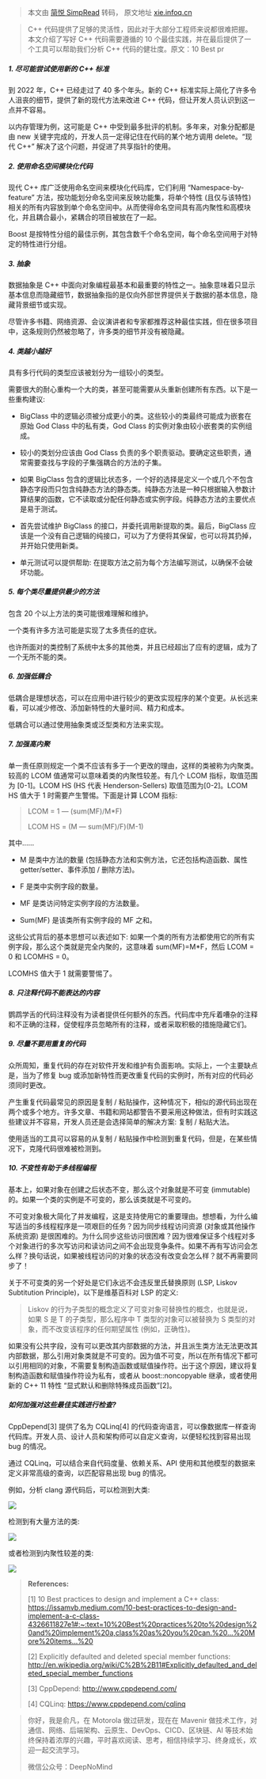 > 本文由 [简悦 SimpRead](http://ksria.com/simpread/) 转码， 原文地址 [xie.infoq.cn](https://xie.infoq.cn/article/e4d2aaba7076c2324249218f6)

> C++ 代码提供了足够的灵活性，因此对于大部分工程师来说都很难把握。本文介绍了写好 C++ 代码需要遵循的 10 个最佳实践，并在最后提供了一个工具可以帮助我们分析 C++ 代码的健壮度。原文：10 Best pr

##### 1. 尽可能尝试使用新的 C++ 标准

到 2022 年，C++ 已经走过了 40 多个年头。新的 C++ 标准实际上简化了许多令人沮丧的细节，提供了新的现代方法来改进 C++ 代码，但让开发人员认识到这一点并不容易。

以内存管理为例，这可能是 C++ 中受到最多批评的机制。多年来，对象分配都是由 new 关键字完成的，开发人员一定得记住在代码的某个地方调用 delete。“现代 C++” 解决了这个问题，并促进了共享指针的使用。

##### 2. 使用命名空间模块化代码

现代 C++ 库广泛使用命名空间来模块化代码库，它们利用 “Namespace-by-feature” 方法，按功能划分命名空间来反映功能集，将单个特性 (且仅与该特性) 相关的所有内容放到单个命名空间中。从而使得命名空间具有高内聚性和高模块化，并且耦合最小，紧耦合的项目被放在了一起。

Boost 是按特性分组的最佳示例，其包含数千个命名空间，每个命名空间用于对特定的特性进行分组。

##### 3. 抽象

数据抽象是 C++ 中面向对象编程最基本和最重要的特性之一。抽象意味着只显示基本信息而隐藏细节，数据抽象指的是仅向外部世界提供关于数据的基本信息，隐藏背景细节或实现。

尽管许多书籍、网络资源、会议演讲者和专家都推荐这种最佳实践，但在很多项目中，这条规则仍然被忽略了，许多类的细节并没有被隐藏。

##### 4. 类越小越好

具有多行代码的类型应该被划分为一组较小的类型。

需要很大的耐心重构一个大的类，甚至可能需要从头重新创建所有东西。以下是一些重构建议:

*   BigClass 中的逻辑必须被分成更小的类。这些较小的类最终可能成为嵌套在原始 God Class 中的私有类，God Class 的实例对象由较小嵌套类的实例组成。
    
*   较小的类划分应该由 God Class 负责的多个职责驱动。要确定这些职责，通常需要查找与字段的子集强耦合的方法的子集。
    
*   如果 BigClass 包含的逻辑比状态多，一个好的选择是定义一个或几个不包含静态字段而只包含纯静态方法的静态类。纯静态方法是一种只根据输入参数计算结果的函数，它不读取或分配任何静态或实例字段。纯静态方法的主要优点是易于测试。
    
*   首先尝试维护 BigClass 的接口，并委托调用新提取的类。最后，BigClass 应该是一个没有自己逻辑的纯接口，可以为了方便将其保留，也可以将其扔掉，并开始只使用新类。
    
*   单元测试可以提供帮助: 在提取方法之前为每个方法编写测试，以确保不会破坏功能。
    

##### 5. 每个类尽量提供最少的方法

包含 20 个以上方法的类可能很难理解和维护。

一个类有许多方法可能是实现了太多责任的症状。

也许所面对的类控制了系统中太多的其他类，并且已经超出了应有的逻辑，成为了一个无所不能的类。

##### 6. 加强低耦合

低耦合是理想状态，可以在应用中进行较少的更改实现程序的某个变更。从长远来看，可以减少修改、添加新特性的大量时间、精力和成本。

低耦合可以通过使用抽象类或泛型类和方法来实现。

##### 7. 加强高内聚

单一责任原则规定一个类不应该有多于一个更改的理由，这样的类被称为内聚类。较高的 LCOM 值通常可以意味着类的内聚性较差。有几个 LCOM 指标，取值范围为 [0-1]。LCOM HS (HS 代表 Henderson-Sellers) 取值范围为[0-2]。LCOM HS 值大于 1 时需要产生警惕。下面是计算 LCOM 指标:

> LCOM = 1 — (sum(MF)/M*F)
> 
> LCOM HS = (M — sum(MF)/F)(M-1)

其中……

*   M 是类中方法的数量 (包括静态方法和实例方法，它还包括构造函数、属性 getter/setter、事件添加 / 删除方法)。
    
*   F 是类中实例字段的数量。
    
*   MF 是类访问特定实例字段的方法数量。
    
*   Sum(MF) 是该类所有实例字段的 MF 之和。
    

这些公式背后的基本思想可以表述如下: 如果一个类的所有方法都使用它的所有实例字段，那么这个类就是完全内聚的，这意味着 sum(MF)=M*F，然后 LCOM = 0 和 LCOMHS = 0。

LCOMHS 值大于 1 就需要警惕了。

##### 8. 只注释代码不能表达的内容

鹦鹉学舌的代码注释没有为读者提供任何额外的东西。代码库中充斥着嘈杂的注释和不正确的注释，促使程序员忽略所有的注释，或者采取积极的措施隐藏它们。

##### 9. 尽量不要用重复的代码

众所周知，重复代码的存在对软件开发和维护有负面影响。实际上，一个主要缺点是，当为了修复 bug 或添加新特性而更改重复代码的实例时，所有对应的代码必须同时更改。

产生重复代码最常见的原因是复制 / 粘贴操作，这种情况下，相似的源代码出现在两个或多个地方。许多文章、书籍和网站都警告不要采用这种做法，但有时实践这些建议并不容易，开发人员还是会选择简单的解决方案: 复制 / 粘贴大法。

使用适当的工具可以容易的从复制 / 粘贴操作中检测到重复代码，但是，在某些情况下，克隆代码很难被检测到。

##### 10. 不变性有助于多线程编程

基本上，如果对象在创建之后状态不变，那么这个对象就是不可变 (immutable) 的。如果一个类的实例是不可变的，那么该类就是不可变的。

不可变对象极大简化了并发编程，这是支持使用它的重要理由。想想看，为什么编写适当的多线程程序是一项艰巨的任务？因为同步线程访问资源 (对象或其他操作系统资源) 是很困难的。为什么同步这些访问很困难？因为很难保证多个线程对多个对象进行的多次写访问和读访问之间不会出现竞争条件。如果不再有写访问会怎么样？换句话说，如果被线程访问的对象的状态没有改变会怎么样？就不再需要同步了！

关于不可变类的另一个好处是它们永远不会违反里氏替换原则 (LSP, Liskov Subtitution Principle)，以下是维基百科对 LSP 的定义:

> Liskov 的行为子类型的概念定义了可变对象可替换性的概念，也就是说，如果 S 是 T 的子类型，那么程序中 T 类型的对象可以被替换为 S 类型的对象，而不改变该程序的任何期望属性 (例如，正确性)。

如果没有公共字段，没有可以更改其内部数据的方法，并且派生类方法无法更改其内部数据，那么引用对象类就是不可变的。因为值不可变，所以在所有情况下都可以引用相同的对象，不需要复制构造函数或赋值操作符。出于这个原因，建议将复制构造函数和赋值操作符设为私有，或者从 boost::noncopyable 继承，或者使用新的 C++ 11 特性 “显式默认和删除特殊成员函数”[2]。

##### 如何加强对这些最佳实践进行检查?

CppDepend[3] 提供了名为 CQLinq[4] 的代码查询语言，可以像数据库一样查询代码库。开发人员、设计人员和架构师可以自定义查询，以便轻松找到容易出现 bug 的情况。

通过 CQLinq，可以结合来自代码度量、依赖关系、API 使用和其他模型的数据来定义非常高级的查询，以匹配容易出现 bug 的情况。

例如，分析 clang 源代码后，可以检测到大类:

![](https://static001.geekbang.org/infoq/e1/e103d877a5ac91be9f59f12f9e5eb9b1.png)

检测到有大量方法的类:

![](https://static001.geekbang.org/infoq/7f/7f624a2c696c2e143959f8aec597e310.png)

或者检测到内聚性较差的类:

![](https://static001.geekbang.org/infoq/16/16a5008ec74b7c96efe1afbc1f5f0430.png)

> **References:**
> 
> [1] 10 Best practices to design and implement a C++ class: https://issamvb.medium.com/10-best-practices-to-design-and-implement-a-c-class-4326611827e1#:~:text=10%20Best%20practices%20to%20design%20and%20implement%20a,class%20as%20you%20can.%20...%20More%20items...%20
> 
> [2] Explicitly defaulted and deleted special member functions: http://en.wikipedia.org/wiki/C%2B%2B11#Explicitly_defaulted_and_deleted_special_member_functions
> 
> [3] CppDepend: http://www.cppdepend.com/
> 
> [4] CQLinq: https://www.cppdepend.com/cqlinq

> 你好，我是俞凡，在 Motorola 做过研发，现在在 Mavenir 做技术工作，对通信、网络、后端架构、云原生、DevOps、CICD、区块链、AI 等技术始终保持着浓厚的兴趣，平时喜欢阅读、思考，相信持续学习、终身成长，欢迎一起交流学习。
> 
> 微信公众号：DeepNoMind